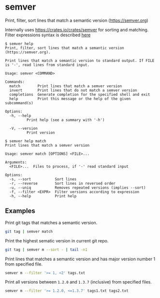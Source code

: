 # semver
Print, filter, sort lines that match a semantic version (https://semver.org)

Internally uses https://crates.io/crates/semver for sorting and matching. Filter expressions syntax is described [here](https://docs.rs/semver/1.0.9/semver/struct.VersionReq.html#syntax)

```
$ semver help
Print, filter, sort lines that match a semantic version (https://semver.org).

Print lines that match a semantic version to standard output. If FILE is '-', read lines from standard input.

Usage: semver <COMMAND>

Commands:
  match        Print lines that match a semver version
  invert       Print lines that do not match a semver version
  completions  Generate completion for the specified shell and exit
  help         Print this message or the help of the given subcommand(s)

Options:
  -h, --help
          Print help (see a summary with '-h')

  -V, --version
          Print version
```

```
$ semver help match
Print lines that match a semver version

Usage: semver match [OPTIONS] <FILE>...

Arguments:
  <FILE>...  Files to process, if '-' read standard input

Options:
  -s, --sort           Sort lines
  -r, --reverse        Sort lines in reversed order
  -u, --uniq           Removes repeated versions (implies --sort)
  -f, --filter <EXPR>  Filter versions according to expression
  -h, --help           Print help 
```

## Examples

Print git tags that matches a semantic version.

```bash
git tag | semver match
```

Print the highest sematic version in current git repo.

```bash
git tag | semver m --sort - | tail -n1
```

Print lines that matches a semantic version and has major version number 1 from specified file.

```bash
semver m --filter '>= 1, <2' tags.txt
```

Print all versions between `1.2.0` and `1.3.7` (inclusive) from specified files.

```bash
semver m --filter '>= 1.2.0, <=1.3.7' tags1.txt tags2.txt
```
